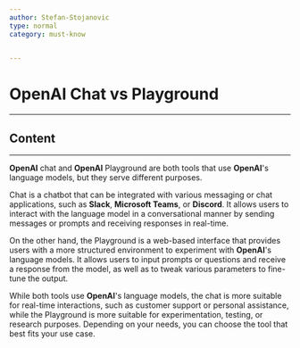 ```yaml
---
author: Stefan-Stojanovic
type: normal
category: must-know
 

---
```


# OpenAI Chat vs Playground

---

## Content

---

**OpenAI** chat and **OpenAI** Playground are both tools that use **OpenAI**'s language models, but they serve different purposes.

Chat is a chatbot that can be integrated with various messaging or chat applications, such as **Slack**, **Microsoft Teams**, or **Discord**. It allows users to interact with the language model in a conversational manner by sending messages or prompts and receiving responses in real-time.

On the other hand, the Playground is a web-based interface that provides users with a more structured environment to experiment with **OpenAI**'s language models. It allows users to input prompts or questions and receive a response from the model, as well as to tweak various parameters to fine-tune the output.

While both tools use **OpenAI**'s language models, the chat is more suitable for real-time interactions, such as customer support or personal assistance, while the Playground is more suitable for experimentation, testing, or research purposes. Depending on your needs, you can choose the tool that best fits your use case.

